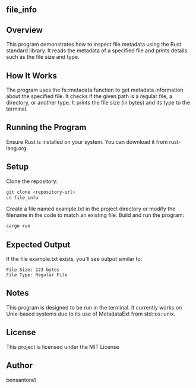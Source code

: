 ## file_info

## Overview
This program demonstrates how to inspect file metadata using the Rust standard library. It reads the metadata of a specified file and prints details such as the file size and type.

## How It Works
The program uses the fs::metadata function to get metadata information about the specified file.
It checks if the given path is a regular file, a directory, or another type.
It prints the file size (in bytes) and its type to the terminal.

## Running the Program
Ensure Rust is installed on your system. You can download it from rust-lang.org.

## Setup
Clone the repository:
```bash
git clone <repository-url>
cd file_info
```
Create a file named example.txt in the project directory or modify the filename in the code to match an existing file.
Build and run the program:
```bash
cargo run
```
## Expected Output
If the file example.txt exists, you'll see output similar to:
```
File Size: 123 bytes
File Type: Regular File
```

## Notes
This program is designed to be run in the terminal.
It currently works on Unix-based systems due to its use of MetadataExt from std::os::unix.

## License
This project is licensed under the MIT License

## Author
bensantora1
